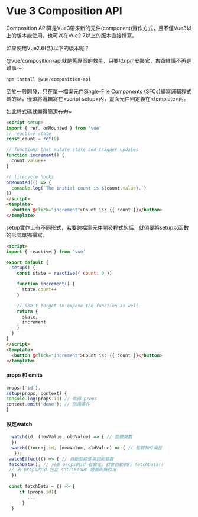 # Vue 3 Composition API

Composition API算是Vue3帶來新的元件(component)實作方式，且不僅Vue3以上的版本能使用，也可以在Vue2.7以上的版本直接撰寫。

如果使用Vue2.6(含)以下的版本呢？

@vue/composition-api就是舊專案的救星，只要以npm安裝它，古蹟維護不再是難事～

```powershell
npm install @vue/composition-api
```

至於一般開發，只在單一檔案元件Single-File Components (SFCs)編寫邏輯程式碼的話，僅須將邏輯寫在\<script setup>內，畫面元件則定義在\<template>內。

如此程式碼就顯得簡潔~~有力~~\~

```html
<script setup>
import { ref, onMounted } from 'vue'
// reactive state
const count = ref(0)

// functions that mutate state and trigger updates
function increment() {
  count.value++
}

// lifecycle hooks
onMounted(() => {
  console.log(`The initial count is ${count.value}.`)
})
</script>
<template>
  <button @click="increment">Count is: {{ count }}</button>
</template>
```

setup實作上有不同形式，若要跨檔案元件開發程式的話，就須要將setup以函數的形式單獨撰寫。

```html
<script>
import { reactive } from 'vue'

export default {
  setup() {
    const state = reactive({ count: 0 })

    function increment() {
      state.count++
    }

    // don't forget to expose the function as well.
    return {
      state,
      increment
    }
  }
}
</script>
<template>
  <button @click="increment">Count is: {{ count }}</button>
</template>
```

#### props 和 emits&#x20;

```typescript
props:['id'], 
setup(props, context) { 
console.log(props.id) // 取得 props 
context.emit('done'); // 回拋事件
}
```

#### 設定watch

&#x20;&#x20;

```typescript
  watch(id, (newValue, oldValue) => { // 監聽變數 
  }); 
  watch(()=>obj.id, (newValue, oldValue) => { // 監聽物件屬性
   });
 watchEffect(() => { // 自動監控使用到的變數 
 fetchData(); // 只要 props的id 有變化，就會自動執行 fetchData()
 // 若 props的id 包在 setTimeout 裡面則無作用
  }) 
 
 const fetchData = () => { 
     if (props.id){         
        ...            
      }
  }
```
